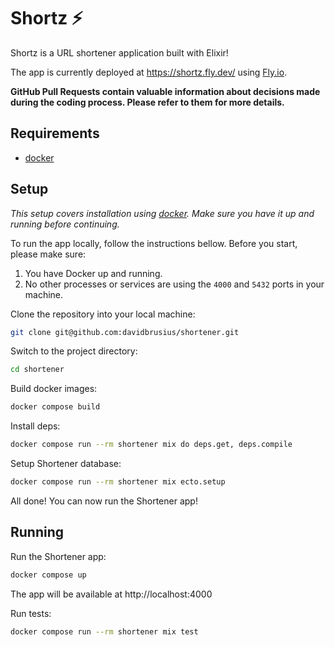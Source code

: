 # Shortz :zap:

Shortz is a URL shortener application built with Elixir!

The app is currently deployed at https://shortz.fly.dev/ using [Fly.io](https://fly.io/).

**GitHub Pull Requests contain valuable information about decisions made during the
coding process. Please refer to them for more details.**

## Requirements

* [docker](https://www.docker.com/)

## Setup

_This setup covers installation using [docker](https://www.docker.com/). Make sure you have it up and running before continuing._

To run the app locally, follow the instructions bellow. Before you start, please
make sure:
 1. You have Docker up and running.
 2. No other processes or services are using the `4000` and `5432` ports in your machine.


Clone the repository into your local machine:

```sh
git clone git@github.com:davidbrusius/shortener.git
```

Switch to the project directory:

```sh
cd shortener
```

Build docker images:

```sh
docker compose build
```

Install deps:

```sh
docker compose run --rm shortener mix do deps.get, deps.compile
```

Setup Shortener database:

```sh
docker compose run --rm shortener mix ecto.setup
```

All done! You can now run the Shortener app!

## Running

Run the Shortener app:

```sh
docker compose up
```

The app will be available at http://localhost:4000

Run tests:

```sh
docker compose run --rm shortener mix test
```
